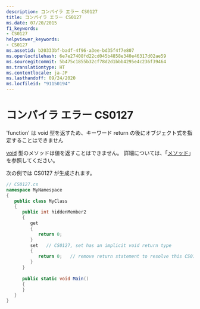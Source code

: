 ```yaml
---
description: コンパイラ エラー CS0127
title: コンパイラ エラー CS0127
ms.date: 07/20/2015
f1_keywords:
- CS0127
helpviewer_keywords:
- CS0127
ms.assetid: b20333bf-badf-4f96-a3ee-bd35f4f7e807
ms.openlocfilehash: 6e7e27408fd22cd045b4858e340e46317d02ae59
ms.sourcegitcommit: 5b475c1855b32cf78d2d1bbb4295e4c236f39464
ms.translationtype: HT
ms.contentlocale: ja-JP
ms.lasthandoff: 09/24/2020
ms.locfileid: "91150194"
---
```

# <a name="compiler-error-cs0127"></a>コンパイラ エラー CS0127

'function' は void 型を返すため、キーワード return の後にオブジェクト式を指定することはできません  
  
 [void](../language-reference/builtin-types/void.md) 型のメソッドは値を返すことはできません。 詳細については、「[メソッド](../programming-guide/classes-and-structs/methods.md)」を参照してください。  
  
 次の例では CS0127 が生成されます。  
  
```csharp  
// CS0127.cs  
namespace MyNamespace  
{  
   public class MyClass  
   {  
      public int hiddenMember2  
      {  
         get  
         {  
            return 0;  
         }  
         set   // CS0127, set has an implicit void return type  
         {  
            return 0;   // remove return statement to resolve this CS0127  
         }  
      }  
  
      public static void Main()  
      {  
      }  
   }  
}  
```
